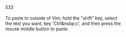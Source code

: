 533<br>
  <br>
  To paste to outside of Vim, hold the "shift" key, select<br>
  the text you want, key 'Ctrl&nsbp;c', and then press the <br>
  mouse middle button to paste.